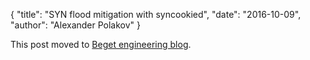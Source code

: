 {
    "title": "SYN flood mitigation with syncookied",
    "date": "2016-10-09",
    "author": "Alexander Polakov"
}

This post moved to [Beget engineering blog](http://blog.beget.com/2016/10/09/syn-flood-mitigation-with-syncookied/).

